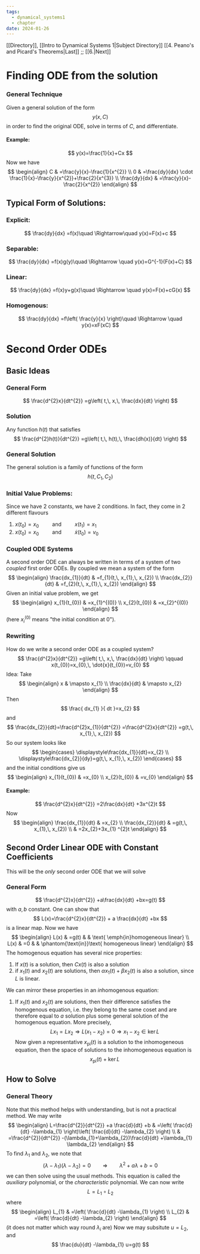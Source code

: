 ```yaml
---
tags:
  - dynamical_systems1
  - chapter
date: 2024-01-26
---
```

[[Directory]], [[Intro to Dynamical Systems 1|Subject Directory]]
[[4. Peano's and Picard's Theorems|Last]] ;; [[6.|Next]]
# Finding ODE from the solution
### General Technique
Given a general solution of the form
$$
y(x,\, C)
$$
in order to find the original ODE, solve in terms of $C$, and differentiate. 
#### Example:
$$
y(x)=\frac{1}{x}+Cx
$$
Now we have
$$
\begin{align}
 C & =\frac{y}{x}-\frac{1}{x^{2}}  \\
  0 & =\frac{dy}{dx} \cdot \frac{1}{x}-\frac{y}{x^{2}}+\frac{2}{x^{3}} \\
\frac{dy}{dx}  & =\frac{y}{x}-\frac{2}{x^{2}}
 \end{align}
$$
## Typical Form of Solutions:
### Explicit:
$$
\frac{dy}{dx} =f(x)\quad \Rightarrow\quad  y(x)=F(x)+c
$$
### Separable:
$$
\frac{dy}{dx} =f(x)g(y)\quad \Rightarrow \quad y(x)=G^{-1}(F(x)+C)
$$
### Linear:
$$
\frac{dy}{dx} =f(x)y+g(x)\quad \Rightarrow \quad y(x)=F(x)+cG(x)
$$
### Homogenous:
$$
\frac{dy}{dx} =f\left( \frac{y}{x} \right)\quad \Rightarrow \quad y(x)=xF(xC)
$$
# Second Order ODEs
## Basic Ideas
### General Form
$$
\frac{d^{2}x}{dt^{2}} =g\left( t,\, x,\, \frac{dx}{dt}  \right) 
$$
### Solution
Any function ${} h(t) {}$ that satisfies
$$
\frac{d^{2}h(t)}{dt^{2}}  =g\left( t,\, h(t),\, \frac{dh(x)}{dt}  \right)
$$
### General Solution
The general solution is a family of functions of the form
$$
h(t,\, C_{1},\, C_{2})
$$
### Initial Value Problems:
Since we have 2 constants, we have 2 conditions. In fact, they come in 2 different flavours
1. ${} x(t_{0})=x_{0}\qquad \text{ and } \qquad  x(t_{1})=x_{1} {}$
2. ${} x(t_{0})=x_{0} \qquad \text{ and } \qquad \dot{x}(t_{0})=v_{0} {}$

### Coupled ODE Systems
A second order ODE can always be written in terms of a system of two *coupled* first order ODEs. By coupled we mean a system of the form
$$
\begin{align}
 \frac{dx_{1}}{dt}  & =f_{1}(t,\, x_{1},\, x_{2})   \\
\frac{dx_{2}}{dt} & =f_{2}(t,\, x_{1},\, x_{2})
 \end{align}
$$
Given an initial value problem, we get
$$
\begin{align}
 x_{1}(t_{0}) & =x_{1}^{(0)}   \\
x_{2}(t_{0}) & =x_{2}^{(0)}
 \end{align}
$$
(here ${} x_{i}^{(0)} {}$ means "the initial condition at $0$").
### Rewriting
How do we write a second order ODE as a coupled system?
$$
\frac{d^{2}x}{dt^{2}} =g\left( t,\, x,\, \frac{dx}{dt}  \right) \qquad x(t_{0})=x_{0},\, \dot{x}(t_{0})=v_{0}
$$
Idea: Take
$$
\begin{align}
 x & \mapsto x_{1}  \\
\frac{dx}{dt}  & \mapsto x_{2} 
 \end{align}
$$
Then
$$
\frac{ dx_{1} }{ dt }=x_{2}
$$
and
$$
\frac{dx_{2}}{dt}=\frac{d^{2}x_{1}}{dt^{2}}  =\frac{d^{2}x}{dt^{2}} =g(t,\, x_{1},\, x_{2}) 
$$
So our system looks like
$$
\begin{cases}
\displaystyle\frac{dx_{1}}{dt}=x_{2} \\
\displaystyle\frac{dx_{2}}{dy}=g(t,\, x_{1},\, x_{2})
\end{cases}
$$
and the initial conditions give us
$$
\begin{align}
 x_{1}(t_{0}) & =x_{0}   \\
x_{2}(t_{0}) & =v_{0}
 \end{align}
$$
#### Example:
$$
\frac{d^{2}x}{dt^{2}} =2\frac{dx}{dt} +3x^{2}t 
$$
Now
$$
\begin{align}
 \frac{dx_{1}}{dt} & =x_{2} \\
\frac{dx_{2}}{dt} & =g(t,\, x_{1},\, x_{2}) \\
 & =2x_{2}+3x_{1} ^{2}t
 \end{align}
$$
## Second Order Linear ODE with Constant Coefficients
This will be the *only* second order ODE that we will solve
### General Form
$$
\frac{d^{2}x}{dt^{2}} +a\frac{dx}{dt} +bx=g(t) 
$$
with ${} a,\, b {}$ constant. One can show that
$$
L(x)=\frac{d^{2}x}{dt^{2}} + a \frac{dx}{dt} +bx 
$$
is a linear map. Now we have 
$$
\begin{align}
L(x) & =g(t) &  &  \text{ \emph{in}homogeneous linear} \\
L(x) & =0 &  & \phantom{\text{in}}\text{ homogeneous linear}
\end{align}
$$
The homogenous equation has several nice properties:
1. If ${} x(t)$ is a solution, then ${} Cx(t) {}$ is also a solution
2. if ${} x_{1}(t) {}$ and ${} x_{2}(t)$ are solutions, then ${} \alpha x_{1}(t)+\beta x_{2}(t) {}$ is also a solution, since $L$ is linear.

We can mirror these properties in an *in*homogenous equation:
1. If ${} x_{1}(t) {}$ and ${} x_{2}(t)$ are solutions, then their difference satisfies the homogenous equation, i.e. they belong to the same coset and are therefore equal to *a* solution plus some general solution of the homogenous equation. More precisely, 
$$
Lx_{1}=Lx_{2}\Rightarrow  L(x_{1}-x_{2})=0\Rightarrow x_{1}-x_{2} \in \ker L
$$
Now given a representative ${} x_{\mathrm{pi}}(t) {}$ is a solution to the inhomogeneous equation, then the space of solutions to the inhomogeneous equation is
$$
x_{\mathrm{pi}}(t)+\ker L
$$
## How to Solve
### General Theory
Note that this method helps with understanding, but is not a practical method.
We may write
$$
\begin{align}
 L=\frac{d^{2}}{dt^{2}} +a \frac{d}{dt} +b & =\left( \frac{d}{dt} -\lambda_{1} \right)\left( \frac{d}{dt} -\lambda_{2} \right)    \\
 & =\frac{d^{2}}{dt^{2}} -(\lambda_{1}+\lambda_{2})\frac{d}{dt}  +\lambda_{1} \lambda_{2}
 \end{align}
$$
To find $\lambda_{1}$ and $\lambda_{2}$, we note that
$$
(\lambda-\lambda_{1})(\lambda-\lambda_{2})=0\qquad \Rightarrow \qquad \lambda^{2}+a\lambda+b=0
$$
we can then solve using the usual methods. This equation is called the *auxiliary* polynomial, or the *characteristic* polynomial. We can now write
$$
L=L_{1} \circ  L_{2}
$$
where
$$
\begin{align}
L_{1} & =\left( \frac{d}{dt} -\lambda_{1} \right) \\
L_{2} & =\left( \frac{d}{dt} -\lambda_{2} \right)
\end{align}
$$
(it does not matter which way round ${} \lambda_{i} {}$ are)
Now we may subsitute $u=L_{2} {}$, and
$$
\frac{du}{dt} -\lambda_{1} u=g(t)
$$

